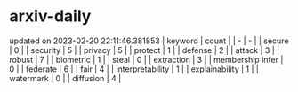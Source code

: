 # arxiv-daily
updated on 2023-02-20 22:11:46.381853
| keyword | count |
| - | - |
| secure | 0 |
| security | 5 |
| privacy | 5 |
| protect | 1 |
| defense | 2 |
| attack | 3 |
| robust | 7 |
| biometric | 1 |
| steal | 0 |
| extraction | 3 |
| membership infer | 0 |
| federate | 6 |
| fair | 4 |
| interpretability | 1 |
| explainability | 1 |
| watermark | 0 |
| diffusion | 4 |
